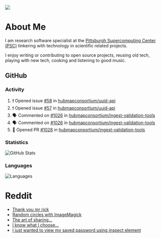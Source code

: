 ![](https://komarev.com/ghpvc/?username=icaoberg)

# About Me
I am research software specialist at the [Pittsburgh Supercomputing Center (PSC)](https://www.psc.edu/) tinkering with technology in scientific related projects.

I enjoy writing or contributing to open source projects, reusing old tech, playing with new tech, cooking and listening to good music.

## GitHub
### Activity
<!--START_SECTION:activity-->
1. ❗️ Opened issue [#58](https://github.com/hubmapconsortium/uuid-api/issues/58) in [hubmapconsortium/uuid-api](https://github.com/hubmapconsortium/uuid-api)
2. ❗️ Opened issue [#57](https://github.com/hubmapconsortium/uuid-api/issues/57) in [hubmapconsortium/uuid-api](https://github.com/hubmapconsortium/uuid-api)
3. 🗣 Commented on [#1026](https://github.com/hubmapconsortium/ingest-validation-tools/issues/1026) in [hubmapconsortium/ingest-validation-tools](https://github.com/hubmapconsortium/ingest-validation-tools)
4. 🗣 Commented on [#1026](https://github.com/hubmapconsortium/ingest-validation-tools/issues/1026) in [hubmapconsortium/ingest-validation-tools](https://github.com/hubmapconsortium/ingest-validation-tools)
5. 💪 Opened PR [#1028](https://github.com/hubmapconsortium/ingest-validation-tools/pull/1028) in [hubmapconsortium/ingest-validation-tools](https://github.com/hubmapconsortium/ingest-validation-tools)
<!--END_SECTION:activity-->

### Statistics
![GitHub Stats](https://github-readme-stats.vercel.app/api?username=icaoberg&count_private=true&show_icons=true)

### Languages
![Languages](https://github-readme-stats.vercel.app/api/top-langs/?username=icaoberg&show_icons=true&langs_count=10&hide=HTML,CSS,M)

# Reddit
<!-- BLOG-POST-LIST:START -->
- [Thank you mr rick](https://www.reddit.com/r/u_icaoberg/comments/pvvwci/thank_you_mr_rick/)
- [Random circles with ImageMagick](https://www.reddit.com/r/u_icaoberg/comments/p04t90/random_circles_with_imagemagick/)
- [The art of sharing...](https://www.reddit.com/r/u_icaoberg/comments/oyp9pc/the_art_of_sharing/)
- [I know what I choose…](https://www.reddit.com/r/u_icaoberg/comments/oyoolb/i_know_what_i_choose/)
- [I just wanted to view my saved password using inspect element](https://www.reddit.com/r/u_icaoberg/comments/oyol4r/i_just_wanted_to_view_my_saved_password_using/)
<!-- BLOG-POST-LIST:END -->
